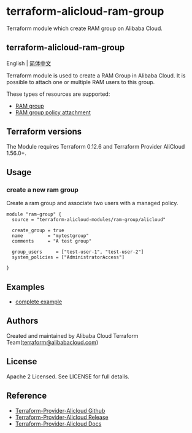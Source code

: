 # terraform-alicloud-ram-group
Terraform module which create RAM group on Alibaba Cloud.

terraform-alicloud-ram-group
--------------------------

English | [简体中文](https://github.com/terraform-alicloud-modules/terraform-alicloud-ram-group/blob/master/README-CN.md)

Terraform module is used to create a RAM Group in Alibaba Cloud. It is possible to attach one or multiple RAM users to this group.

These types of resources are supported:

* [RAM group](https://registry.terraform.io/providers/aliyun/alicloud/latest/docs/resources/ram_group)
* [RAM group policy attachment](https://registry.terraform.io/providers/aliyun/alicloud/latest/docs/resources/ram_group_policy_attachment)


## Terraform versions

The Module requires Terraform 0.12.6 and Terraform Provider AliCloud 1.56.0+.

## Usage

### create a new ram group

Create a ram group and associate two users with a managed policy.

```hcl
module "ram-group" {
  source = "terraform-alicloud-modules/ram-group/alicloud"

  create_group = true
  name         = "mytestgroup"
  comments     = "A test group"

  group_users     = ["test-user-1", "test-user-2"]
  system_policies = ["AdministratorAccess"]

}
```

## Examples

* [complete example](https://github.com/terraform-alicloud-modules/terraform-alicloud-ram-group/tree/master/examples/complete)

Authors
-------
Created and maintained by Alibaba Cloud Terraform Team(terraform@alibabacloud.com)


License
----
Apache 2 Licensed. See LICENSE for full details.

Reference
---------
* [Terraform-Provider-Alicloud Github](https://github.com/terraform-providers/terraform-provider-alicloud)
* [Terraform-Provider-Alicloud Release](https://releases.hashicorp.com/terraform-provider-alicloud/)
* [Terraform-Provider-Alicloud Docs](https://www.terraform.io/docs/providers/alicloud/index.html)

